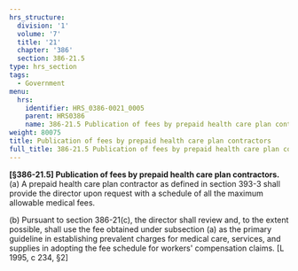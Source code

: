 ```yaml
---
hrs_structure:
  division: '1'
  volume: '7'
  title: '21'
  chapter: '386'
  section: 386-21.5
type: hrs_section
tags:
  - Government
menu:
  hrs:
    identifier: HRS_0386-0021_0005
    parent: HRS0386
    name: 386-21.5 Publication of fees by prepaid health care plan contractors
weight: 80075
title: Publication of fees by prepaid health care plan contractors
full_title: 386-21.5 Publication of fees by prepaid health care plan contractors
---
```

**[§386-21.5] Publication of fees by prepaid health care plan contractors.** (a) A prepaid health care plan contractor as defined in section 393-3 shall provide the director upon request with a schedule of all the maximum allowable medical fees.

(b) Pursuant to section 386-21(c), the director shall review and, to the extent possible, shall use the fee obtained under subsection (a) as the primary guideline in establishing prevalent charges for medical care, services, and supplies in adopting the fee schedule for workers' compensation claims. [L 1995, c 234, §2]